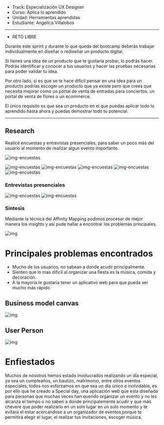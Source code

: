- Track: Especialización UX Designer
- Curso: Aplica lo aprendido
- Unidad: Herramientas aprendidas
- Estudiante: Angelica Villalobos 

***

* RETO LIBRE

Durante este sprint y durante lo que queda del bootcamp deberás trabajar individualmente en diseñar o rediseñar un producto digital.

Si tienes una idea de un producto que te gustaría probar, lo podrás hacer. Podrás identificar y conocer a tus usuarios y hacer las pruebas necesarias para poder validar tu idea.

Por otro lado, si es que se te hace difícil pensar en una idea para un producto podrías escoger un producto que ya existe pero que crees que necesita mejorar como un portal de venta de entradas para conciertos, un portal de venta de flores o un ecommerce.

El único requisito es que sea un producto en el que puedas aplicar todo lo aprendido hasta ahora y puedas demostrar todo tu potencial.

***

## Research

Realicé encuestas y entrevistas presenciales, para saber un poco más del usuario al momento de realizar algun evento importante.
<!-- ![img-encuestas](assets/docs/1.png) -->
![img-encuestas](assets/docs/2.png)
<!-- ![img-encuestas](assets/docs/3.png) -->
![img-encuestas](assets/docs/4.png)
![img-encuestas](assets/docs/7.png)
![img-encuestas](assets/docs/10.png)
![img-encuestas](assets/docs/8.png)
![img-encuestas](assets/docs/9.png)

### Entrevistas presenciales

![img-encuestas](assets/docs/5.jpg)
![img-encuestas](assets/docs/6.jpg)

### Síntesis

Mediante la técnica del Affinity Mapping podimos procesar de mejor manera los insights y así pude hallar a encontrar los problemas principales.

![img](assets/docs/12.jpg)

# Principales problemas encontrados

- Mucho de los usuarios, no sabean a donde acudir principalmente.
- Sienten que lo mas dificil al organizar una fiesta es la música, comida y decoración.
- A la mayoria le gustaria tener un aplicativo web para que pueda ser mucho más rápido.

## Business model canvas

![img](assets/docs/11.jpeg)

## User Person

![img](assets/docs/13.png)


# Enfiestados
Muchos de nosotros hemos estado involucrados realizando un día especial, ya sea un cumpleaños, un bautizo, matrimonio, entre otros eventos especiales; todos nos esforzamos en que sea un día único e inolvidable, es por ello que he creado a Special day, una aplicación web que esta diseñada para personas que muchas veces han querido organizar un evento y no les alcanza el tiempo o no saben a donde principalemente acudir y que más chevere que poder realizarlo en un solo lugar en un solo momento y te evitará el estar acercandose a un organizador de eventos,porque te permitirá elegir el lugar, el realizar tus invitaciones, escoger música.


